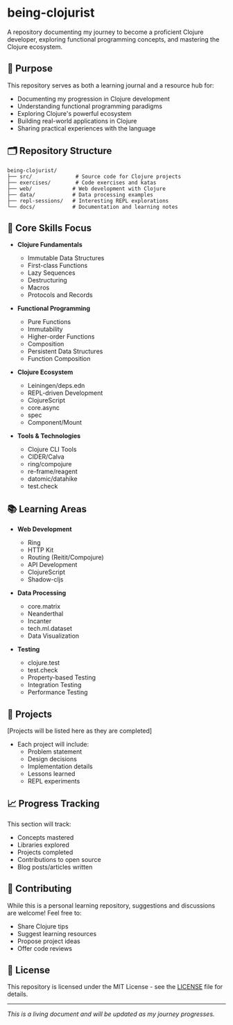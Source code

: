 # being-clojurist

A repository documenting my journey to become a proficient Clojure developer, exploring functional programming concepts, and mastering the Clojure ecosystem.

## 🎯 Purpose

This repository serves as both a learning journal and a resource hub for:
- Documenting my progression in Clojure development
- Understanding functional programming paradigms
- Exploring Clojure's powerful ecosystem
- Building real-world applications in Clojure
- Sharing practical experiences with the language

## 🗂️ Repository Structure

```
being-clojurist/
├── src/              # Source code for Clojure projects
├── exercises/        # Code exercises and katas
├── web/             # Web development with Clojure
├── data/            # Data processing examples
├── repl-sessions/   # Interesting REPL explorations
└── docs/            # Documentation and learning notes
```

## 🔧 Core Skills Focus

- **Clojure Fundamentals**
  - Immutable Data Structures
  - First-class Functions
  - Lazy Sequences
  - Destructuring
  - Macros
  - Protocols and Records

- **Functional Programming**
  - Pure Functions
  - Immutability
  - Higher-order Functions
  - Composition
  - Persistent Data Structures
  - Function Composition

- **Clojure Ecosystem**
  - Leiningen/deps.edn
  - REPL-driven Development
  - ClojureScript
  - core.async
  - spec
  - Component/Mount

- **Tools & Technologies**
  - Clojure CLI Tools
  - CIDER/Calva
  - ring/compojure
  - re-frame/reagent
  - datomic/datahike
  - test.check

## 📚 Learning Areas

- **Web Development**
  - Ring
  - HTTP Kit
  - Routing (Reitit/Compojure)
  - API Development
  - ClojureScript
  - Shadow-cljs

- **Data Processing**
  - core.matrix
  - Neanderthal
  - Incanter
  - tech.ml.dataset
  - Data Visualization

- **Testing**
  - clojure.test
  - test.check
  - Property-based Testing
  - Integration Testing
  - Performance Testing

## 🚀 Projects

[Projects will be listed here as they are completed]
- Each project will include:
  - Problem statement
  - Design decisions
  - Implementation details
  - Lessons learned
  - REPL experiments

## 📈 Progress Tracking

This section will track:
- Concepts mastered
- Libraries explored
- Projects completed
- Contributions to open source
- Blog posts/articles written

## 🤝 Contributing

While this is a personal learning repository, suggestions and discussions are welcome! Feel free to:
- Share Clojure tips
- Suggest learning resources
- Propose project ideas
- Offer code reviews

## 📝 License

This repository is licensed under the MIT License - see the [LICENSE](LICENSE) file for details.

---

*This is a living document and will be updated as my journey progresses.*
